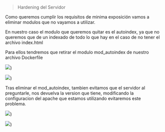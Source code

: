 > Hardening del Servidor

Como queremos cumplir los requisitos de minima exposición vamos a eliminar modulos que no vayamos a utilizar.

En nuestro caso el modulo que queremos quitar es el autoindex, ya que no queremos que de un indexado de todo lo que hay en el caso de no tener el archivo index.html



Para ellos tendremos que retirar el modulo mod_autoindex de nuestro archivo Dockerfile



![](/DEV-OPS/mis_assets/img/Hardening/1.1.png))



![](/DEV-OPS/mis_assets/img/Hardening/1.png))



Tras eliminar el mod_autoindex, tambien evitamos que el servidor al preguntarle, nos devuelva la version que tiene, modificando la configuracion del apache que estamos utilizando evitaremos este problema.



![](/DEV-OPS/mis_assets/img/Hardening/1.1.png))

![](/DEV-OPS/mis_assets/img/Hardening/2.png))

